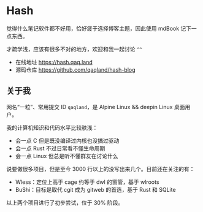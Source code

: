 # Hash

觉得什么笔记软件都不好用，恰好疲于选择博客主题，因此使用 mdBook 记下一点东西。

才疏学浅，应该有很多不对的地方，欢迎和我一起讨论 `^^`

- 在线地址 <https://hash.qaq.land>
- 源码仓库 <https://github.com/qaqland/hash-blog>

## 关于我

网名“一粒”、常用提交 ID `qaqland`，是 Alpine Linux && deepin Linux 桌面用户。

我的计算机知识和代码水平比较肤浅：

- 会一点 C 但是既没编译过内核也没搞过驱动
- 会一点 Rust 不过日常看不懂生命周期
- 会一点 Linux 但总是听不懂群友在讨论什么

说要做很多项目，但是至今 3000 行以上的没写出来几个。目前还在关注的有：

- Wless：定位上高于 cage 约等于 dwl 的窗管，基于 wlroots
- BuShi：目标是取代 cgit 成为 gitweb 的首选，基于 Rust 和 SQLite

以上两个项目进行了初步尝试，位于 30% 阶段。


